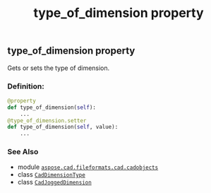 ﻿---
title: type_of_dimension property
second_title: Aspose.CAD for Python via .NET API References
description: 
type: docs
weight: 710
url: /python-net/aspose.cad.fileformats.cad.cadobjects/cadjoggeddimension/type_of_dimension/
is_root: false
---

## type_of_dimension property


Gets or sets the type of dimension.
### Definition:
```python
@property
def type_of_dimension(self):
    ...
@type_of_dimension.setter
def type_of_dimension(self, value):
    ...
```

### See Also
* module [`aspose.cad.fileformats.cad.cadobjects`](../../)
* class [`CadDimensionType`](/cad/python-net/aspose.cad.fileformats.cad.cadconsts/caddimensiontype)
* class [`CadJoggedDimension`](/cad/python-net/aspose.cad.fileformats.cad.cadobjects/cadjoggeddimension)
